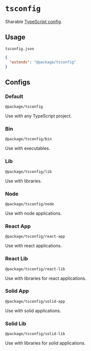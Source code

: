 # `tsconfig`

Sharable [TypeScript config](https://www.typescriptlang.org/docs/handbook/tsconfig-json.html).

## Usage

`tsconfig.json`

```json
{
  "extends": "@package/tsconfig"
}
```

## Configs

### Default

`@package/tsconfig`

Use with any TypeScript project.

### Bin

`@package/tsconfig/bin`

Use with executables.

### Lib

`@package/tsconfig/lib`

Use with libraries.

### Node

`@package/tsconfig/node`

Use with node applications.

### React App

`@package/tsconfig/react-app`

Use with react applications.

### React Lib

`@package/tsconfig/react-lib`

Use with libraries for react applications.

### Solid App

`@package/tsconfig/solid-app`

Use with solid applications.

### Solid Lib

`@package/tsconfig/solid-lib`

Use with libraries for solid applications.
